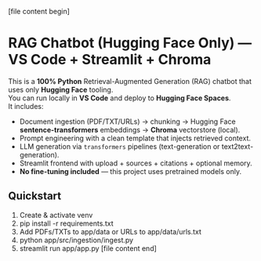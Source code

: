 [file name]: README.md
[file content begin]
# RAG Chatbot (Hugging Face Only) — VS Code + Streamlit + Chroma

This is a **100% Python** Retrieval-Augmented Generation (RAG) chatbot that uses only **Hugging Face** tooling.  
You can run locally in **VS Code** and deploy to **Hugging Face Spaces**.  
It includes:
- Document ingestion (PDF/TXT/URLs) → chunking → Hugging Face **sentence-transformers** embeddings → **Chroma** vectorstore (local).
- Prompt engineering with a clean template that injects retrieved context.
- LLM generation via `transformers` pipelines (text-generation or text2text-generation).
- Streamlit frontend with upload + sources + citations + optional memory.
- **No fine-tuning included** — this project uses pretrained models only.

## Quickstart

1. Create & activate venv
2. pip install -r requirements.txt
3. Add PDFs/TXTs to app/data or URLs to app/data/urls.txt
4. python app/src/ingestion/ingest.py
5. streamlit run app/app.py
[file content end]